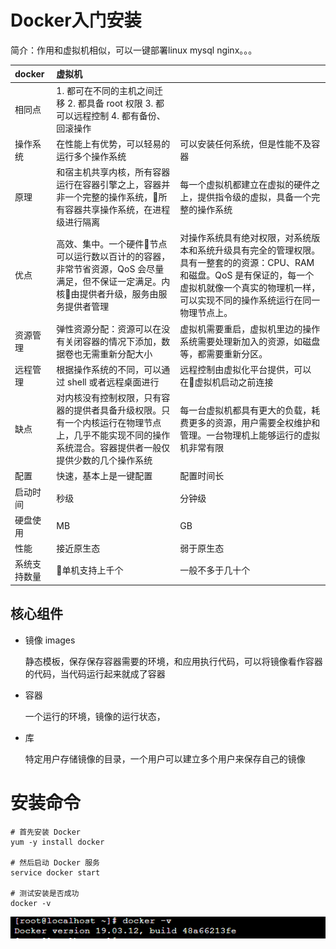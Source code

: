# Docker入门安装

简介：作用和虚拟机相似，可以一键部署linux mysql nginx。。。

| docker       | 虚拟机                                                       |                                                              |
| :----------- | :----------------------------------------------------------- | ------------------------------------------------------------ |
| 相同点       | 1. 都可在不同的主机之间迁移 2. 都具备 root 权限 3. 都可以远程控制 4. 都有备份、回滚操作 |                                                              |
| 操作系统     | 在性能上有优势，可以轻易的运行多个操作系统                   | 可以安装任何系统，但是性能不及容器                           |
| 原理         | 和宿主机共享内核，所有容器运行在容器引擎之上，容器并非一个完整的操作系统，所有容器共享操作系统，在进程级进行隔离 | 每一个虚拟机都建立在虚拟的硬件之上，提供指令级的虚拟，具备一个完整的操作系统 |
| 优点         | 高效、集中。一个硬件节点可以运行数以百计的的容器，非常节省资源，QoS 会尽量满足，但不保证一定满足。内核由提供者升级，服务由服务提供者管理 | 对操作系统具有绝对权限，对系统版本和系统升级具有完全的管理权限。具有一整套的的资源：CPU、RAM 和磁盘。QoS 是有保证的，每一个虚拟机就像一个真实的物理机一样，可以实现不同的操作系统运行在同一物理节点上。 |
| 资源管理     | 弹性资源分配：资源可以在没有关闭容器的情况下添加，数据卷也无需重新分配大小 | 虚拟机需要重启，虚拟机里边的操作系统需要处理新加入的资源，如磁盘等，都需要重新分区。 |
| 远程管理     | 根据操作系统的不同，可以通过 shell 或者远程桌面进行          | 远程控制由虚拟化平台提供，可以在虚拟机启动之前连接           |
| 缺点         | 对内核没有控制权限，只有容器的提供者具备升级权限。只有一个内核运行在物理节点上，几乎不能实现不同的操作系统混合。容器提供者一般仅提供少数的几个操作系统 | 每一台虚拟机都具有更大的负载，耗费更多的资源，用户需要全权维护和管理。一台物理机上能够运行的虚拟机非常有限 |
| 配置         | 快速，基本上是一键配置                                       | 配置时间长                                                   |
| 启动时间     | 秒级                                                         | 分钟级                                                       |
| 硬盘使用     | MB                                                           | GB                                                           |
| 性能         | 接近原生态                                                   | 弱于原生态                                                   |
| 系统支持数量 | 单机支持上千个                                               | 一般不多于几十个                                             |

## 核心组件

- 镜像 images

  静态模板，保存保存容器需要的环境，和应用执行代码，可以将镜像看作容器的代码，当代码运行起来就成了容器

- 容器 

  一个运行的环境，镜像的运行状态，

- 库

  特定用户存储镜像的目录，一个用户可以建立多个用户来保存自己的镜像

# 安装命令

```shell
# 首先安装 Docker
yum -y install docker

# 然后启动 Docker 服务
service docker start

# 测试安装是否成功
docker -v
```

![image-20200707220336806](https://raw.githubusercontent.com/kujin521/Typora_images/master/img/image-20200707220336806.png)